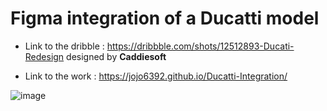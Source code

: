 # Figma integration of a Ducatti model

- Link to the dribble : https://dribbble.com/shots/12512893-Ducati-Redesign designed by **Caddiesoft**

- Link to the work : https://jojo6392.github.io/Ducatti-Integration/


![image](https://user-images.githubusercontent.com/87821711/175773358-4dc34d84-f5c4-4d6e-b128-ecb7557096ad.png)
